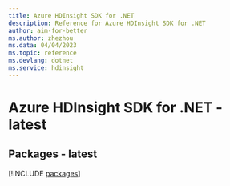 ```yaml
---
title: Azure HDInsight SDK for .NET
description: Reference for Azure HDInsight SDK for .NET
author: aim-for-better
ms.author: zhezhou
ms.data: 04/04/2023
ms.topic: reference
ms.devlang: dotnet
ms.service: hdinsight
---
```

# Azure HDInsight SDK for .NET - latest
## Packages - latest
[!INCLUDE [packages](hdinsight-index.md)]
